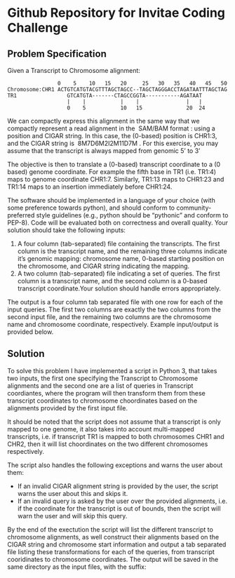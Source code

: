 # Github Repository for Invitae Coding Challenge

## Problem Specification

Given a Transcript to Chromosome alignment:

```
                0    5    10   15   20     25   30   35   40   45   50    
Chromosome:CHR1 ACTGTCATGTACGTTTAGCTAGCC--TAGCTAGGGACCTAGATAATTTAGCTAG
TR1                GTCATGTA-------CTAGCCGGTA-----------AGATAAT
                   |    |           |    |               |   |
                   0    5           10   15              20  24
```

We can compactly express this alignment in the same way that we compactly represent a read alignment in the ​ SAM/BAM format​ : using a position and CIGAR string. In this case, the (0-based) position is CHR1:3, and the CIGAR string is ​ 8M7D6M2I2M11D7M​ . For this exercise, you may assume that the transcript is always mapped from genomic 5’ to 3’


The objective is then to translate a (0-based) transcript coordinate to a (0 based) genome coordinate. For example the fifth base in TR1 (i.e. TR1:4) maps to genome coordinate CHR1:7. Similarly, TR1:13 maps to CHR1:23 and TR1:14 maps to an insertion immediately before CHR1:24. 

The software should be implemented in a language of your choice (with some preference towards python), and should conform to community-preferred style guidelines (e.g., python should be “pythonic” and conform to PEP-8). Code will be evaluated both on correctness and overall quality. Your solution should take the following inputs:
1. A four column (tab-separated) file containing the transcripts. The first column is the transcript name, and the remaining three columns indicate it’s genomic mapping: chromosome name, 0-based starting position on the chromosome, and CIGAR string indicating the mapping.
2. A two column (tab-separated) file indicating a set of queries. The first column is a transcript name, and the second column is a 0-based transcript coordinate.Your solution should handle errors appropriately. 

The output is a four column tab separated file with one row for each of the input queries. The first two columns are exactly the two columns from the second input file, and the remaining two columns are the chromosome name and chromosome coordinate, respectively. Example input/output is provided below.

## Solution

To solve this problem I have implemented a script in Python 3, that takes two inputs, the first one specifying the Transcript to Chromosome alignments and the second one are a list of queries in Transcript coordiantes, where the program will then transform them from these transcript coordinates to chromosome choordinates based on the alignments provided by the first input file.

It should be noted that the script does not assume that a transcript is only mapped to one genome, it also takes into account multi-mapped transcripts, i.e. if transcript TR1 is mapped to both chromosomes CHR1 and CHR2, then it will list choordinates on the two different chromosomes respectively. 

The script also handles the following exceptions and warns the user about them:
 * If an invalid CIGAR alignment string is provided by the user, the script warns the user about this and skips it.
 * If an invalid query is asked by the user over the provided alignments, i.e. if the coordinate for the transcript is out of bounds, then the script will warn the user and will skip this query.
 
 By the end of the exectution the script will list the different transcript to chromosome alignments, as well construct their alignments based on the CIGAR string and chromosome start information and output a tab separated file listing these transformations for each of the queries, from transcript cooridinates to chromosome coordinates. The output will be saved in the same directory as the input files, with the suffix: 
